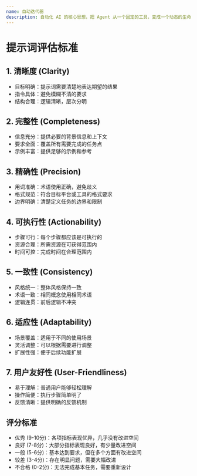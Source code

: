 ```yaml
---
name: 自动迭代器
description: 自动化 AI 的核心思想，把 Agent 从一个固定的工具，变成一个动态的生命体。它拥有一个核心的反馈循环：执行->评估->进化，对结果进行复盘，完成给定的任务后，一个内置的评估器会根据预设的标准。比如： 代码生成的准确率、问答的 F1 分数等) 给它的表现打分。
---
```

# 提示词评估标准

## 1. 清晰度 (Clarity)
- 目标明确：提示词需要清楚地表达期望的结果
- 指令具体：避免模糊不清的要求
- 结构合理：逻辑清晰，层次分明

## 2. 完整性 (Completeness)
- 信息充分：提供必要的背景信息和上下文
- 要求全面：覆盖所有需要完成的任务点
- 示例丰富：提供足够的示例和参考

## 3. 精确性 (Precision)
- 用词准确：术语使用正确，避免歧义
- 格式规范：符合目标平台或工具的格式要求
- 边界明确：清楚定义任务的边界和限制

## 4. 可执行性 (Actionability)
- 步骤可行：每个步骤都应该是可执行的
- 资源合理：所需资源在可获得范围内
- 时间可控：完成时间在合理范围内

## 5. 一致性 (Consistency)
- 风格统一：整体风格保持一致
- 术语一致：相同概念使用相同术语
- 逻辑连贯：前后逻辑不冲突

## 6. 适应性 (Adaptability)
- 场景覆盖：适用于不同的使用场景
- 灵活调整：可以根据需要进行调整
- 扩展性强：便于后续功能扩展

## 7. 用户友好性 (User-Friendliness)
- 易于理解：普通用户能够轻松理解
- 操作简便：执行步骤简单明了
- 反馈清晰：提供明确的反馈机制

## 评分标准
- 优秀 (9-10分)：各项指标表现优异，几乎没有改进空间
- 良好 (7-8分)：大部分指标表现良好，有少量改进空间
- 一般 (5-6分)：基本达到要求，但在多个方面有改进空间
- 较差 (3-4分)：存在明显问题，需要大幅改进
- 不合格 (0-2分)：无法完成基本任务，需要重新设计